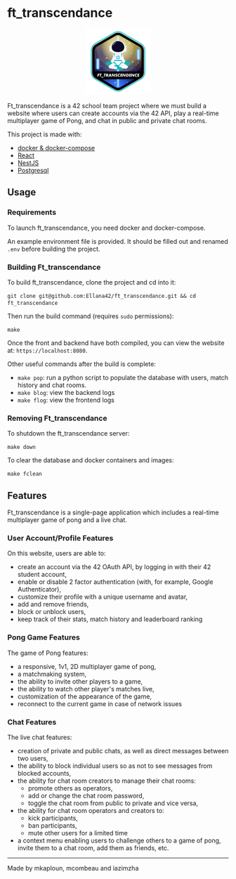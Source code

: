 # ft_transcendance

<p align="center">
  <img src="https://github.com/Ellana42/ft_transcendance/blob/main/frontend-app/public/ft_transcendencee.png" alt="ft_transcendance 42 project badge"/>
</p>

Ft_transcendance is a 42 school team project where we must build a website where users can create accounts via the 42 API, play a real-time multiplayer game of Pong, and chat in public and private chat rooms.

This project is made with:

- [docker & docker-compose](https://www.docker.com/)
- [React](https://react.dev/)
- [NestJS](https://nestjs.com/)
- [Postgresql](https://www.postgresql.org/)

## Usage

### Requirements

To launch ft_transcendance, you need docker and docker-compose.

An example environment file is provided. It should be filled out and renamed `.env` before building the project.

### Building Ft_transcendance

To build ft_transcendance, clone the project and cd into it:

```
git clone git@github.com:Ellana42/ft_transcendance.git && cd ft_transcendance
```

Then run the build command (requires `sudo` permissions):

```
make
```

Once the front and backend have both compiled, you can view the website at: `https://localhost:8080`.

Other useful commands after the build is complete:

- `make pop`: run a python script to populate the database with users, match history and chat rooms.
- `make blog`: view the backend logs
- `make flog`: view the frontend logs

### Removing Ft_transcendance

To shutdown the ft_transcendance server:

```
make down
```

To clear the database and docker containers and images:
```
make fclean
```

## Features

Ft_transcendance is a single-page application which includes a real-time multiplayer game of pong and a live chat.

### User Account/Profile Features

On this website, users are able to:

- create an account via the 42 OAuth API, by logging in with their 42 student account,
- enable or disable 2 factor authentication (with, for example, Google Authenticator),
- customize their profile with a unique username and avatar,
- add and remove friends,
- block or unblock users,
- keep track of their stats, match history and leaderboard ranking

### Pong Game Features

The game of Pong features:

- a responsive, 1v1, 2D multiplayer game of pong,
- a matchmaking system,
- the ability to invite other players to a game,
- the ability to watch other player's matches live,
- customization of the appearance of the game,
- reconnect to the current game in case of network issues

### Chat Features

The live chat features:

- creation of private and public chats, as well as direct messages between two users,
- the ability to block individual users so as not to see messages from blocked accounts,
- the ability for chat room creators to manage their chat rooms:
  - promote others as operators,
  - add or change the chat room password,
  - toggle the chat room from public to private and vice versa,
- the ability for chat room operators and creators to:
  - kick participants,
  - ban participants,
  - mute other users for a limited time
- a context menu enabling users to challenge others to a game of pong, invite them to a chat room, add them as friends, etc.

---

Made by mkaploun, mcombeau and iazimzha
